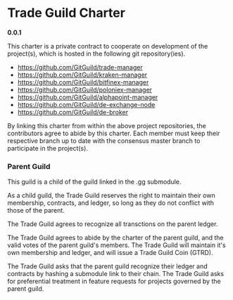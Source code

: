 # Trade Guild Charter

__0.0.1__

This charter is a private contract to cooperate on development of the project(s), which is hosted in the following git repository(ies).

 + https://github.com/GitGuild/trade-manager
 + https://github.com/GitGuild/kraken-manager
 + https://github.com/GitGuild/bitfinex-manager
 + https://github.com/GitGuild/poloniex-manager
 + https://github.com/GitGuild/alphapoint-manager
 + https://github.com/GitGuild/de-exchange-node
 + https://github.com/GitGuild/de-broker

By linking this charter from within the above project repositories, the contributors agree to abide by this charter. Each member must keep their respective branch up to date with the consensus master branch to participate in the project(s).

### Parent Guild

This guild is a child of the guild linked in the .gg submodule.

As a child guild, the Trade Guild reserves the right to maintain their own membership, contracts, and ledger, so long as they do not conflict with those of the parent.

The Trade Guild agrees to recognize all transctions on the parent ledger.  

The Trade Guild agrees to abide by the charter of the parent guild, and the valid votes of the parent guild's members. The Trade Guild will maintain it's own membership and ledger, and will issue a Trade Guild Coin (GTRD).

The Trade Guild asks that the parent guild recognize their ledger and contracts by hashing a submodule link to their chain. The Trade Guild asks for preferential treatment in feature requests for projects governed by the parent guild.
